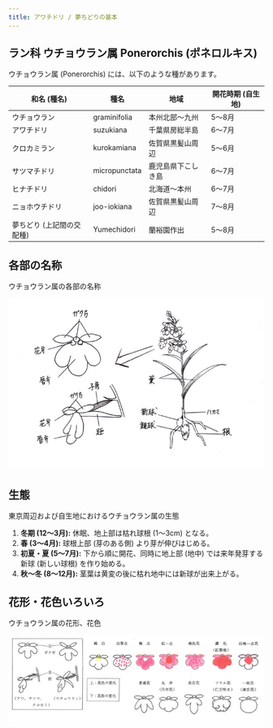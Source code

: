 ```yaml
---
title: アワチドリ / 夢ちどりの基本
---
```

## ラン科 ウチョウラン属 Ponerorchis (ポネロルキス)
ウチョウラン属 (Ponerorchis) には、以下のような種があります。

<table>
  <thead>
    <tr>
      <th>和名 (種名)</th>
      <th>種名</th>
      <th>地域</th>
      <th>開花時期 (自生地)</th>
    </tr>
  </thead>
  <tbody>
    <tr>
      <td>ウチョウラン</td>
      <td>graminifolia</td>
      <td>本州北部～九州</td>
      <td>5～8月</td>
    </tr>
    <tr>
      <td>アワチドリ</td>
      <td>suzukiana</td>
      <td>千葉県房総半島</td>
      <td>6～7月</td>
    </tr>
    <tr>
      <td>クロカミラン</td>
      <td>kurokamiana</td>
      <td>佐賀県黒髪山周辺</td>
      <td>5～6月</td>
    </tr>
    <tr>
      <td>サツマチドリ</td>
      <td>micropunctata</td>
      <td>鹿児島県下こしき島</td>
      <td>6～7月</td>
    </tr>
    <tr>
      <td>ヒナチドリ</td>
      <td>chidori</td>
      <td>北海道～本州</td>
      <td>6～7月</td>
    </tr>
    <tr>
      <td>ニョホウチドリ</td>
      <td>joo-iokiana</td>
      <td>佐賀県黒髪山周辺</td>
      <td>7～8月</td>
    </tr>
    <tr>
      <td>夢ちどり (上記間の交配種)</td>
      <td>Yumechidori</td>
      <td>蘭裕園作出</td>
      <td>5～8月</td>
    </tr>
  </tbody>
</table>

## 各部の名称
ウチョウラン属の各部の名称

![アワチドリ / 夢ちどり 各部の名称 (Ponerorchis) - Ranyuen](/assets/images/info_gjy.jpg)

## 生態
東京周辺および自生地におけるウチョウラン属の生態

1. <b>冬期 (12～3月):</b> 休眠、地上部は枯れ球根 (1～3cm) となる。
2. <b>春 (3～4月):</b> 球根上部 (芽のある側) より芽が伸びはじめる。
3. <b>初夏・夏 (5～7月):</b> 下から順に開花、同時に地上部 (地中) では来年発芽する新球 (新しい球根) を作り始める。
4. <b>秋～冬 (8～12月):</b> 茎葉は黄変の後に枯れ地中には新球が出来上がる。

## 花形・花色いろいろ
ウチョウラン属の花形、花色

![アワチドリ / 夢ちどり 花形・花色 (Ponerorchis) - Ranyuen](/assets/images/info_yn.jpg)
